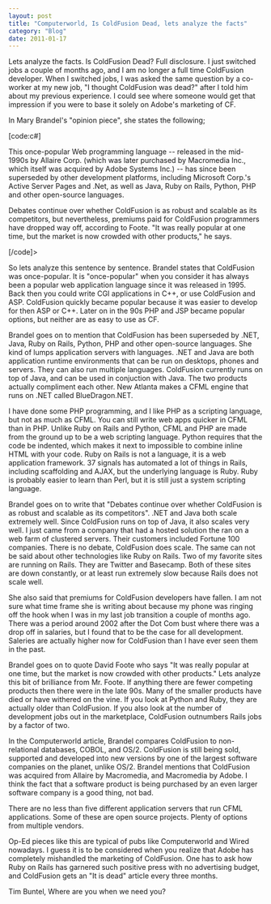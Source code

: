 ```yaml
---
layout: post
title: "Computerworld, Is ColdFusion Dead, lets analyze the facts"
category: "Blog"
date: 2011-01-17
---
```



Lets analyze the facts. Is ColdFusion Dead? Full disclosure. I just switched jobs a couple of months ago, and I am no longer a full time ColdFusion developer. When I switched jobs, I was asked the same question by a co-worker at my new job, "I thought ColdFusion was dead?" after I told him about my previous experience. I could see where someone would get that impression if you were to base it solely on Adobe's marketing of CF.

In Mary Brandel's "opinion piece", she states the following;

[code:c#]

This once-popular Web programming language -- released in the mid-1990s by Allaire Corp. (which was later purchased by Macromedia Inc., which itself was acquired by Adobe Systems Inc.) -- has since been superseded by other development platforms, including Microsoft Corp.'s Active Server Pages and .Net, as well as Java, Ruby on Rails, Python, PHP and other open-source languages.

Debates continue over whether ColdFusion is as robust and scalable as its competitors, but nevertheless, premiums paid for ColdFusion programmers have dropped way off, according to Foote. "It was really popular at one time, but the market is now crowded with other products," he says.

[/code]>

So lets analyze this sentence by sentence. Brandel states that ColdFusion was once-popular. It is "once-popular" when you consider it has always been a popular web application language since it was released in 1995\. Back then you could write CGI applications in C++, or use ColdFusion and ASP. ColdFusion quickly became popular because it was easier to develop for then ASP or C++. Later on in the 90s PHP and JSP became popular options, but neither are as easy to use as CF.

Brandel goes on to mention that ColdFusion has been superseded by .NET, Java, Ruby on Rails, Python, PHP and other open-source languages. She kind of lumps application servers with languages. .NET and Java are both application runtime environments that can be run on desktops, phones and servers. They can also run multiple languages. ColdFusion currently runs on top of Java, and can be used in conjuction with Java. The two products actually compliment each other. New Atlanta makes a CFML engine that runs on .NET called BlueDragon.NET.

I have done some PHP programming, and I like PHP as a scripting language, but not as much as CFML. You can still write web apps quicker in CFML than in PHP. Unlike Ruby on Rails and Python, CFML and PHP are made from the ground up to be a web scripting language. Python requires that the code be indented, which makes it next to impossible to combine inline HTML with your code. Ruby on Rails is not a language, it is a web application framework. 37 signals has automated a lot of things in Rails, including scaffolding and AJAX, but the underlying language is Ruby. Ruby is probably easier to learn than Perl, but it is still just a system scripting language.

Brandel goes on to write that "Debates continue over whether ColdFusion is as robust and scalable as its competitors". .NET and Java both scale extremely well. Since ColdFusion runs on top of Java, it also scales very well. I just came from a company that had a hosted solution the ran on a web farm of clustered servers. Their customers included Fortune 100 companies. There is no debate, ColdFusion does scale. The same can not be said about other technologies like Ruby on Rails. Two of my favorite sites are running on Rails. They are Twitter and Basecamp. Both of these sites are down constantly, or at least run extremely slow because Rails does not scale well.

She also said that premiums for ColdFusion developers have fallen. I am not sure what time frame she is writing about because my phone was ringing off the hook when I was in my last job transition a couple of months ago. There was a period around 2002 after the Dot Com bust where there was a drop off in salaries, but I found that to be the case for all development. Saleries are actually higher now for ColdFusion than I have ever seen them in the past.

Brandel goes on to quote David Foote who says "It was really popular at one time, but the market is now crowded with other products." Lets analyze this bit of brilliance from Mr. Foote. If anything there are fewer competing products then there were in the late 90s. Many of the smaller products have died or have withered on the vine. If you look at Python and Ruby, they are actually older than ColdFusion. If you also look at the number of development jobs out in the marketplace, ColdFusion outnumbers Rails jobs by a factor of two. 

In the Computerworld article, Brandel compares ColdFusion to non-relational databases, COBOL, and OS/2\. ColdFusion is still being sold, supported and developed into new versions by one of the largest software companies on the planet, unlike OS/2\. Brandel mentions that ColdFusion was acquired from Allaire by Macromedia, and Macromedia by Adobe. I think the fact that a software product is being purchased by an even larger software company is a good thing, not bad.

There are no less than five different application servers that run CFML applications. Some of these are open source projects. Plenty of options from multiple vendors.

Op-Ed pieces like this are typical of pubs like Computerworld and Wired nowadays. I guess it is to be considered when you realize that Adobe has completely mishandled the marketing of ColdFusion. One has to ask how Ruby on Rails has garnered such positive press with no advertising budget, and ColdFusion gets an "It is dead" article every three months.

Tim Buntel, Where are you when we need you?